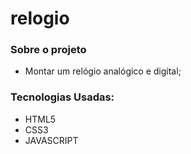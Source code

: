 # relogio
 
### Sobre o projeto
- Montar um relógio analógico e digital;

### Tecnologias Usadas:
- HTML5
- CSS3
- JAVASCRIPT